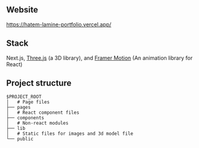 ## Website

https://hatem-lamine-portfolio.vercel.app/

## Stack
Next.js, [Three.js](https://threejs.org/) (a 3D library), and [Framer Motion](https://www.framer.com/motion/) (An animation library for React)

## Project structure

```
$PROJECT_ROOT
│   # Page files
├── pages
│   # React component files
├── components
│   # Non-react modules
├── lib
│   # Static files for images and 3d model file
└── public
```
